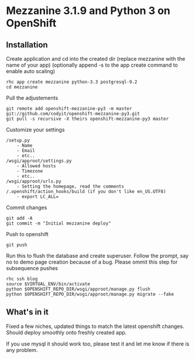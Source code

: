 Mezzanine 3.1.9 and Python 3 on OpenShift
=========================================

Installation
------------

Create application and cd into the created dir
(replace mezzanine with the name of your app)
(optionally append -s to the app create command to enable auto scaling)

    rhc app create mezzanine python-3.3 postgresql-9.2
    cd mezzanine
    
Pull the adjustements

    git remote add openshift-mezzanine-py3 -m master git://github.com/codyit/openshift-mezzanine-py3.git
    git pull -s recursive -X theirs openshift-mezzanine-py3 master
        
Customize your settings

    /setup.py
        - Name
        - Email
        - etc..
    /wsgi/approot/settings.py
        - Allowed hosts
        - Timezone
        - etc..
    /wsgi/approot/urls.py
        - Setting the homepage, read the comments
    /.openshift/action_hooks/build (if you don't like en_US.UTF8)
        - export LC_ALL=

Commit changes

    git add -A
    git commit -m "Initial mezzanine deploy"
    
Push to openshift 

    git push
    
Run this to flush the database and create superuser. Follow the prompt, say no to demo page creation because of a bug.
Please ommit this step for subsequence pushes

    rhc ssh blog 
    source $VIRTUAL_ENV/bin/activate
    python $OPENSHIFT_REPO_DIR/wsgi/approot/manage.py flush
    python $OPENSHIFT_REPO_DIR/wsgi/approot/manage.py migrate --fake

What's in it
------------
Fixed a few niches, updated things to match the latest openshift changes.
Should deploy smoothly onto freshly created app.

If you use mysql it should work too, please test it and let me know if there is any problem.
